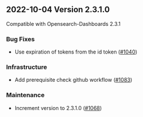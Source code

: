 ## 2022-10-04 Version 2.3.1.0

Compatible with Opensearch-Dashboards 2.3.1

### Bug Fixes
* Use expiration of tokens from the id token ([#1040](https://github.com/opensearch-project/security-dashboards-plugin/pull/1040))

### Infrastructure
* Add prerequisite check github workflow ([#1083](https://github.com/opensearch-project/security-dashboards-plugin/pull/1083))

### Maintenance
* Increment version to 2.3.1.0 ([#1068](https://github.com/opensearch-project/security-dashboards-plugin/pull/1068))